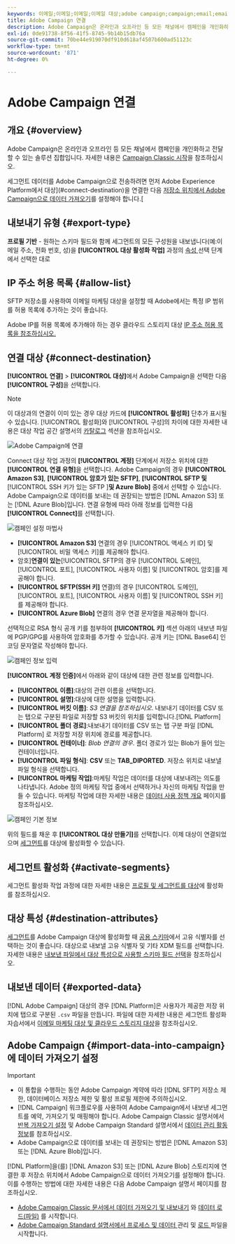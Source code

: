 ```yaml
---
keywords: 이메일;이메일;이메일;이메일 대상;adobe campaign;campaign;email;email;e-mail;email destinations;adobe campaign;campaign
title: Adobe Campaign 연결
description: Adobe Campaign은 온라인과 오프라인 등 모든 채널에서 캠페인을 개인화하고 전달할 수 있는 솔루션 집합입니다.
exl-id: 0de91738-8f56-41f5-8745-9b14b15db76a
source-git-commit: 70be44e919070df910d618af4507b600ad51123c
workflow-type: tm+mt
source-wordcount: '871'
ht-degree: 0%

---
```


# Adobe Campaign 연결

## 개요 {#overview}

Adobe Campaign은 온라인과 오프라인 등 모든 채널에서 캠페인을 개인화하고 전달할 수 있는 솔루션 집합입니다. 자세한 내용은 [Campaign Classic 시작](https://experienceleague.adobe.com/docs/campaign-classic/using/getting-started/starting-with-adobe-campaign/about-adobe-campaign-classic.html)을 참조하십시오.

세그먼트 데이터를 Adobe Campaign으로 전송하려면 먼저 Adobe Experience Platform에서 대상](#connect-destination)을 연결한 다음 [저장소 위치에서 Adobe Campaign으로 데이터 가져오기](#import-data-into-campaign)를 설정해야 합니다.[

## 내보내기 유형 {#export-type}

**프로필 기반**  - 원하는 스키마 필드와 함께 세그먼트의 모든 구성원을 내보냅니다(예:이메일 주소, 전화 번호, 성)을  **[!UICONTROL 대상 활성화 작업]**  과정의  [속성 ](../../ui/activate-destinations.md#select-attributes)선택 단계에서 선택한 대로

## IP 주소 허용 목록 {#allow-list}

SFTP 저장소를 사용하여 이메일 마케팅 대상을 설정할 때 Adobe에서는 특정 IP 범위를 허용 목록에 추가하는 것이 좋습니다.

Adobe IP를 허용 목록에 추가해야 하는 경우 클라우드 스토리지 대상 [IP 주소 허용 목록을 참조하십시오.](../cloud-storage/ip-address-allow-list.md)

## 연결 대상 {#connect-destination}

**[!UICONTROL 연결]** > **[!UICONTROL 대상]**&#x200B;에서 Adobe Campaign을 선택한 다음 **[!UICONTROL 구성]**&#x200B;을 선택합니다.

>[!NOTE]
>
>이 대상과의 연결이 이미 있는 경우 대상 카드에 **[!UICONTROL 활성화]** 단추가 표시될 수 있습니다. [!UICONTROL 활성화]와 [!UICONTROL 구성]의 차이에 대한 자세한 내용은 대상 작업 공간 설명서의 [카탈로그](../../ui/destinations-workspace.md#catalog) 섹션을 참조하십시오.

![Adobe Campaign에 연결](../../assets/catalog/email-marketing/adobe-campaign/catalog.png)

Connect 대상 작업 과정의 **[!UICONTROL 계정]** 단계에서 저장소 위치에 대한 **[!UICONTROL 연결 유형]**&#x200B;을 선택합니다. Adobe Campaign의 경우 **[!UICONTROL Amazon S3]**, **[!UICONTROL 암호가 있는 SFTP]**, **[!UICONTROL SFTP 및**[!UICONTROL  SSH 키가 있는 SFTP ]**및 Azure Blob]** 중에서 선택할 수 있습니다. Adobe Campaign으로 데이터를 보내는 데 권장되는 방법은 [!DNL Amazon S3] 또는 [!DNL Azure Blob]입니다. 연결 유형에 따라 아래 정보를 입력한 다음 **[!UICONTROL Connect]**&#x200B;를 선택합니다.


![캠페인 설정 마법사](../../assets/catalog/email-marketing/adobe-campaign/connection-type.png)

- **[!UICONTROL Amazon S3]** 연결의 경우 [!UICONTROL 액세스 키 ID] 및 [!UICONTROL 비밀 액세스 키]를 제공해야 합니다.
- 암호&#x200B;]**연결이 있는**[!UICONTROL  SFTP의 경우 [!UICONTROL 도메인], [!UICONTROL 포트], [!UICONTROL 사용자 이름] 및 [!UICONTROL 암호]를 제공해야 합니다.
- **[!UICONTROL SFTP(SSH 키]** 연결)의 경우 [!UICONTROL 도메인], [!UICONTROL 포트], [!UICONTROL 사용자 이름] 및 [!UICONTROL SSH 키]를 제공해야 합니다.
- **[!UICONTROL Azure Blob]** 연결의 경우 연결 문자열을 제공해야 합니다.

선택적으로 RSA 형식 공개 키를 첨부하여 **[!UICONTROL 키]** 섹션 아래의 내보낸 파일에 PGP/GPG를 사용하여 암호화를 추가할 수 있습니다. 공개 키는 [!DNL Base64] 인코딩 문자열로 작성해야 합니다.

![캠페인 정보 입력](../../assets/catalog/email-marketing/adobe-campaign/account-info.png)

**[!UICONTROL 계정 인증]**&#x200B;에서 아래와 같이 대상에 대한 관련 정보를 입력합니다.
- **[!UICONTROL 이름]**:대상의 관련 이름을 선택합니다.
- **[!UICONTROL 설명]**:대상에 대한 설명을 입력합니다.
- **[!UICONTROL 버킷 이름]**: *S3 연결을 참조하십시오*. 내보내기 데이터를 CSV 또는 탭으로 구분된 파일로 저장할 S3 버킷의 위치를 입력합니다.[!DNL Platform]
- **[!UICONTROL 폴더 경로]**:내보내기 데이터를 CSV 또는 탭 구분 파일 [!DNL Platform] 로 저장할 저장 위치에 경로를 제공합니다.
- **[!UICONTROL 컨테이너]**: *Blob 연결의 경우*. 폴더 경로가 있는 Blob가 들어 있는 컨테이너입니다.
- **[!UICONTROL 파일 형식]**: **CSV** 또는  **TAB_DIPORTED**. 저장소 위치로 내보낼 파일 형식을 선택합니다.
- **[!UICONTROL 마케팅 작업]**:마케팅 작업은 데이터를 대상에 내보내려는 의도를 나타냅니다. Adobe 정의 마케팅 작업 중에서 선택하거나 자신의 마케팅 작업을 만들 수 있습니다. 마케팅 작업에 대한 자세한 내용은 [데이터 사용 정책 개요](../../../data-governance/policies/overview.md) 페이지를 참조하십시오.

![캠페인 기본 정보](../../assets/catalog/email-marketing/adobe-campaign/basic-information.png)

위의 필드를 채운 후 **[!UICONTROL 대상 만들기]**&#x200B;를 선택합니다. 이제 대상이 연결되었으며 [세그먼트](../../ui/activate-destinations.md)를 대상에 활성화할 수 있습니다.

## 세그먼트 활성화 {#activate-segments}

세그먼트 활성화 작업 과정에 대한 자세한 내용은 [프로필 및 세그먼트를 대상](../../ui/activate-destinations.md)에 활성화를 참조하십시오.

## 대상 특성 {#destination-attributes}

[세그먼트](../../ui/activate-destinations.md)를 Adobe Campaign 대상에 활성화할 때 [공용 스키마](../../../profile/home.md#profile-fragments-and-union-schemas)에서 고유 식별자를 선택하는 것이 좋습니다. 대상으로 내보낼 고유 식별자 및 기타 XDM 필드를 선택합니다. 자세한 내용은 [내보낸 파일에서 대상 특성으로 사용할 스키마 필드 선택](./overview.md#destination-attributes)을 참조하십시오.

## 내보낸 데이터 {#exported-data}

[!DNL Adobe Campaign] 대상의 경우 [!DNL Platform]은 사용자가 제공한 저장 위치에 탭으로 구분된 `.csv` 파일을 만듭니다. 파일에 대한 자세한 내용은 세그먼트 활성화 자습서에서 [이메일 마케팅 대상 및 클라우드 스토리지 대상](../../ui/activate-destinations.md#esp-and-cloud-storage)을 참조하십시오.

## Adobe Campaign {#import-data-into-campaign}에 데이터 가져오기 설정

>[!IMPORTANT]
>
>- 이 통합을 수행하는 동안 Adobe Campaign 계약에 따라 [!DNL SFTP] 저장소 제한, 데이터베이스 저장소 제한 및 활성 프로필 제한에 주의하십시오.
>- [!DNL Campaign] 워크플로우를 사용하여 Adobe Campaign에서 내보낸 세그먼트를 예약, 가져오기 및 매핑해야 합니다. Adobe Campaign Classic 설명서에서 [반복 가져오기 설정](https://experienceleague.adobe.com/docs/campaign-classic/using/automating-with-workflows/use-cases/data-management/recurring-import-workflow.html) 및 Adobe Campaign Standard 설명서에서 [데이터 관리 활동 정보](https://experienceleague.adobe.com/docs/campaign-standard/using/managing-processes-and-data/data-management-activities/about-data-management-activities.html)를 참조하십시오.
>- Adobe Campaign으로 데이터를 보내는 데 권장되는 방법은 [!DNL Amazon S3] 또는 [!DNL Azure Blob]입니다.



[!DNL Platform]을(를) [!DNL Amazon S3] 또는 [!DNL Azure Blob] 스토리지에 연결한 후 저장소 위치에서 Adobe Campaign으로 데이터 가져오기를 설정해야 합니다. 이를 수행하는 방법에 대한 자세한 내용은 다음 Adobe Campaign 설명서 페이지를 참조하십시오.
- [Adobe Campaign Classic 문서에서 데이터 가져오기 및 내보내기](https://experienceleague.adobe.com/docs/campaign-classic/using/getting-started/importing-and-exporting-data/get-started-data-import-export.html) 와  [데이터 로드(파일)](https://experienceleague.adobe.com/docs/campaign-classic/using/automating-with-workflows/action-activities/data-loading--file-.html) 를 시작합니다.
- [Adobe Campaign Standard 설명서에서 프로세스 및 데이터 ](https://experienceleague.adobe.com/docs/campaign-standard/using/managing-processes-and-data/get-started-workflows.html) 관리 및  [로드 ](https://experienceleague.adobe.com/docs/campaign-standard/using/managing-processes-and-data/data-management-activities/load-file.html) 파일을 시작합니다.
